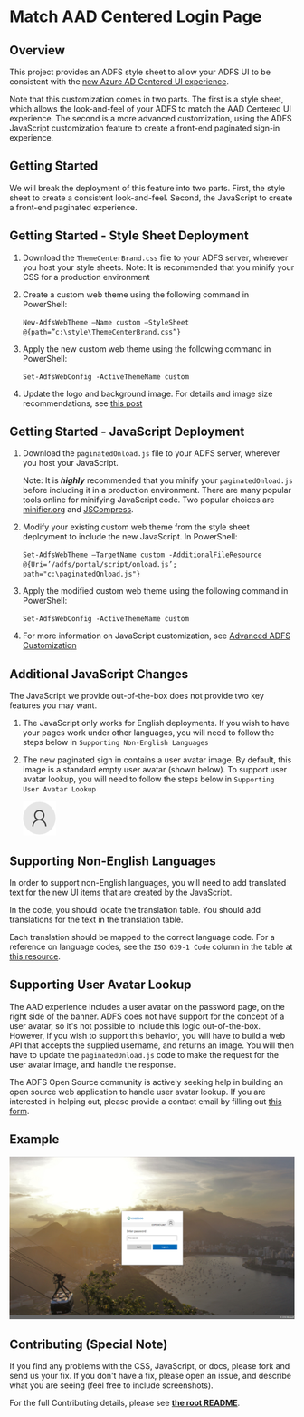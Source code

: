# Match AAD Centered Login Page 

## Overview

This project provides an ADFS style sheet to allow your ADFS UI to be consistent with the [new Azure AD Centered UI experience](https://cloudblogs.microsoft.com/enterprisemobility/2017/08/02/the-new-azure-ad-signin-experience-is-now-in-public-preview/). 

Note that this customization comes in two parts. The first is a style sheet, which allows the look-and-feel of your ADFS to match the AAD Centered UI experience. The second is a more advanced customization, using the ADFS JavaScript customization feature to create a front-end paginated sign-in experience.  

## Getting Started 

We will break the deployment of this feature into two parts. First, the style sheet to create a consistent look-and-feel. Second, the JavaScript to create a front-end paginated experience. 

## Getting Started - Style Sheet Deployment 

1. Download the ```ThemeCenterBrand.css``` file to your ADFS server, wherever you host your style sheets.
    Note: It is recommended that you minify your CSS for a production environment  

2. Create a custom web theme using the following command in PowerShell: 

    ```New-AdfsWebTheme –Name custom –StyleSheet @{path=”c:\style\ThemeCenterBrand.css”}```

3. Apply the new custom web theme using the following command in PowerShell:

    ```Set-AdfsWebConfig -ActiveThemeName custom```

4. Update the logo and background image. For details and image size recommendations, see [this post](https://docs.microsoft.com/en-us/windows-server/identity/ad-fs/operations/azure-ux-web-theme-in-ad-fs)

## Getting Started - JavaScript Deployment 

1. Download the ```paginatedOnload.js``` file to your ADFS server, wherever you host your JavaScript. 
    
    Note: It is *__highly__* recommended that you minify your ```paginatedOnload.js``` before including it in a production environment. There are many popular tools online 
    for minifying JavaScript code. Two popular choices are [minifier.org](http://www.minifier.org/) and [JSCompress](https://jscompress.com/).

2. Modify your existing custom web theme from the style sheet deployment to include the new JavaScript. In PowerShell: 

    ```Set-AdfsWebTheme –TargetName custom -AdditionalFileResource @{Uri=’/adfs/portal/script/onload.js’; path="c:\paginatedOnload.js"}```

4. Apply the modified custom web theme using the following command in PowerShell: 

    ```Set-AdfsWebConfig -ActiveThemeName custom```

5. For more information on JavaScript customization, see [Advanced ADFS Customization](https://docs.microsoft.com/en-us/windows-server/identity/ad-fs/operations/advanced-customization-of-ad-fs-sign-in-pages)

## Additional JavaScript Changes 

The JavaScript we provide out-of-the-box does not provide two key features you may want. 

1. The JavaScript only works for English deployments. If you wish to have your pages work under other languages, you will need to follow the steps below in ```Supporting Non-English Languages```

2. The new paginated sign in contains a user avatar image. By default, this image is a standard empty user avatar (shown below). To support user avatar lookup, you will need to follow the steps below in ```Supporting User Avatar Lookup``` 

    ![Empty User](./images/empty_user.png)

## Supporting Non-English Languages 

In order to support non-English languages, you will need to add translated text for the new UI items that are created by the JavaScript. 

In the code, you should locate the translation table. You should add translations for the text in the translation table. 

Each translation should be mapped to the correct language code. For a reference on language codes, see the ```ISO 639-1 Code``` column in the table at [this resource](https://www.loc.gov/standards/iso639-2/php/code_list.php).

## Supporting User Avatar Lookup 

The AAD experience includes a user avatar on the password page, on the right side of the banner. ADFS does not have support for the concept of a user avatar, so it's not possible to include this logic out-of-the-box. However, if you wish to support this behavior, you will have to build a web API that accepts the supplied username, and returns an image. You will then have to update the ```paginatedOnload.js``` code to make the request for the user avatar image, and handle the response. 

The ADFS Open Source community is actively seeking help in building an open source web application to handle user avatar lookup. If you are interested in helping out, please provide a contact email by filling out [this form](https://goo.gl/forms/y2bXtTp6Xok5AKFU2).   

## Example

![Login Screenshot](./images/screenshot_paginated.png)

## Contributing (Special Note)

If you find any problems with the CSS, JavaScript, or docs, please fork and send us your fix. If you don't 
have a fix, please open an issue, and describe what you are seeing (feel free to include screenshots).

For the full Contributing details, please see __[the root README](../README.md)__.